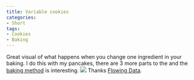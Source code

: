 ```yaml
---
title: Variable cookies
categories:
- Short
tags:
- Cookies
- Baking
---
```


Great visual of what happens when you change one ingredient in your baking. I do this with my pancakes, there are 3 more parts to the and the 
[baking method](http://www.handletheheat.com/ultimate-guide-chocolate-chip-cookies-part-4/) is interesting. 
![](/squarespace_images/static_52001c0be4b09bc7c9f838c9_52224ed3e4b0ba9919a3e0e1_54cdd4e4e4b0ffd1402e3368_1422775524624_image.jpg_) 
Thanks 
[Flowing Data](http://flowingdata.com/2014/12/24/cookie-ingredient-variants/).
